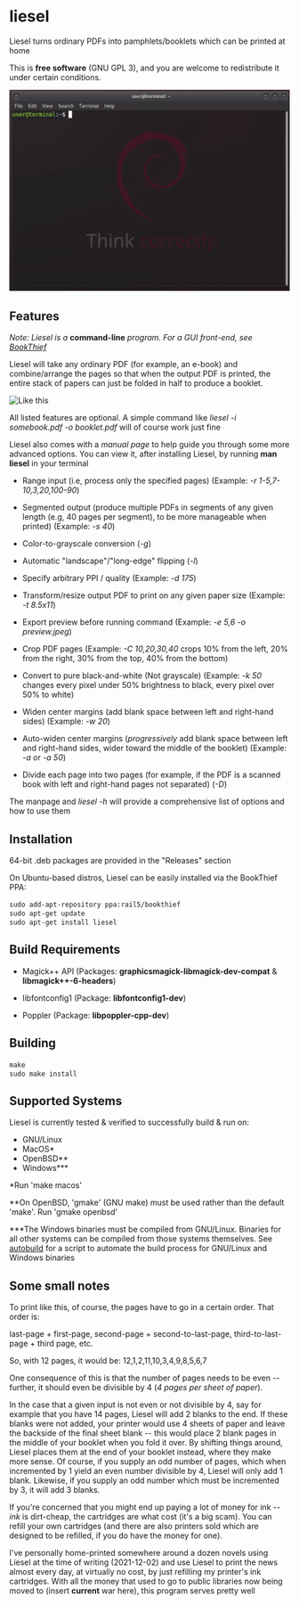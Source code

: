 # liesel

Liesel turns ordinary PDFs into pamphlets/booklets which can be printed at home

This is **free software** (GNU GPL 3), and you are welcome to redistribute it under certain conditions.

![Demonstration](./liesel.gif)

## Features

*Note: Liesel is a* **command-line** *program. For a GUI front-end, see [BookThief](https://github.com/rail5/bookthief)*

Liesel will take any ordinary PDF (for example, an e-book) and combine/arrange the pages so that when the output PDF is printed, the entire stack of papers can just be folded in half to produce a booklet.

![Like this](https://cdn.zmescience.com/wp-content/uploads/2014/07/folding_paper.jpg)


All listed features are optional. A simple command like *liesel -i somebook.pdf -o booklet.pdf* will of course work just fine

Liesel also comes with a *manual page* to help guide you through some more advanced options. You can view it, after installing Liesel, by running **man liesel** in your terminal


 - Range input (i.e, process only the specified pages) (Example: *-r 1-5,7-10,3,20,100-90*)

 - Segmented output (produce multiple PDFs in segments of any given length (e.g, 40 pages per segment), to be more manageable when printed) (Example: *-s 40*)
 
 - Color-to-grayscale conversion (*-g*)

 - Automatic "landscape"/"long-edge" flipping (*-l*)
 
 - Specify arbitrary PPI / quality (Example: *-d 175*)
 
 - Transform/resize output PDF to print on any given paper size (Example: *-t 8.5x11*)

 - Export preview before running command (Example: *-e 5,6 -o preview.jpeg*)

 - Crop PDF pages (Example: *-C 10,20,30,40* crops 10% from the left, 20% from the right, 30% from the top, 40% from the bottom)

 - Convert to pure black-and-white (Not grayscale) (Example: *-k 50* changes every pixel under 50% brightness to black, every pixel over 50% to white)

 - Widen center margins (add blank space between left and right-hand sides) (Example: *-w 20*)

 - Auto-widen center margins (*progressively* add blank space between left and right-hand sides, wider toward the middle of the booklet) (Example: *-a* or *-a 50*)

 - Divide each page into two pages (for example, if the PDF is a scanned book with left and right-hand pages not separated) (*-D*)

The manpage and *liesel -h* will provide a comprehensive list of options and how to use them


## Installation

64-bit .deb packages are provided in the "Releases" section


On Ubuntu-based distros, Liesel can be easily installed via the BookThief PPA:

```
sudo add-apt-repository ppa:rail5/bookthief
sudo apt-get update
sudo apt-get install liesel
```

## Build Requirements

- Magick++ API (Packages: **graphicsmagick-libmagick-dev-compat** & **libmagick++-6-headers**)

- libfontconfig1 (Package: **libfontconfig1-dev**)

- Poppler (Package: **libpoppler-cpp-dev**)

## Building

```
make
sudo make install
```

## Supported Systems

Liesel is currently tested & verified to successfully build & run on:

 - GNU/Linux
 - MacOS*
 - OpenBSD**
 - Windows***

*Run 'make macos'

**On OpenBSD, 'gmake' (GNU make) must be used rather than the default 'make'. Run 'gmake openbsd'

***The Windows binaries must be compiled from GNU/Linux. Binaries for all other systems can be compiled from those systems themselves. See [autobuild](https://github.com/rail5/autobuild) for a script to automate the build process for GNU/Linux and Windows binaries

## Some small notes

To print like this, of course, the pages have to go in a certain order. That order is:

last-page + first-page, second-page + second-to-last-page, third-to-last-page + third page, etc.

So, with 12 pages, it would be: 12,1,2,11,10,3,4,9,8,5,6,7

One consequence of this is that the number of pages needs to be even -- further, it should even be divisible by 4 (*4 pages per sheet of paper*).

In the case that a given input is not even or not divisible by 4, say for example that you have 14 pages, Liesel will add 2 blanks to the end. If these blanks were not added, your printer would use 4 sheets of paper and leave the backside of the final sheet blank -- this would place 2 blank pages in the middle of your booklet when you fold it over. By shifting things around, Liesel places them at the end of your booklet instead, where they make more sense. Of course, if you supply an odd number of pages, which when incremented by 1 yield an even number divisible by 4, Liesel will only add 1 blank. Likewise, if you supply an odd number which must be incremented by 3, it will add 3 blanks.

If you're concerned that you might end up paying a lot of money for ink -- *ink* is dirt-cheap, the cartridges are what cost (it's a big scam). You can refill your own cartridges (and there are also printers sold which are designed to be refilled, if you do have the money for one).

I've personally home-printed somewhere around a dozen novels using Liesel at the time of writing (2021-12-02) and use Liesel to print the news almost every day, at virtually no cost, by just refilling my printer's ink cartridges. With all the money that used to go to public libraries now being moved to (insert **current** war here), this program serves pretty well
